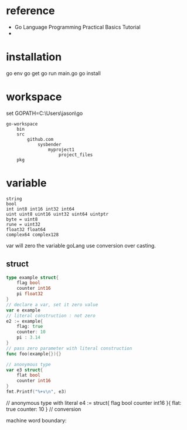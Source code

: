 
# reference
 

*   Go Language Programming Practical Basics Tutorial 
* 

# installation

go env
go get
go run main.go
go install

# workspace


set GOPATH=C:\Users\jason\go

```
go-workspace
	bin
	src
		github.com
			sysbender
				myproject1
					project_files
	pkg
```

# variable

```
string
bool
int int8 int16 int32 int64
uint uint8 uint16 uint32 uint64 uintptr
byte = uint8
rune = uint32
float32 float64
complex64 complex128
```
var will zero the variable
goLang use conversion over casting.
## struct
```go
type example struct{
	flag bool
	counter int16
	pi float32
}
// declare a var, set it zero value
var e example
// literal construction : not zero
e2 := example{
	flag: true
	counter: 10
	pi : 3.14
}
// pass zero parameter with literal construction
func foo(example{}){}

// anonymous type
var e3 struct{
	flat bool
	counter int16
}
fmt.Printf("%+v\n", e3)
```

// anonymous type with literal 
e4 := struct{
	flag bool
	counter int16
}{
	flat: true
	counter: 10
}
// conversion

machine word boundary:
 
<!--stackedit_data:
eyJoaXN0b3J5IjpbMTMzMDQzMDk1NCwxMTcwMjg1MTIsLTg2Nz
I3MzU2OSwxMjI4MzgzOTAxLDEzNzg5NzM5OTIsLTQ5MTc0NzQz
NSwxMTQzNjM2NDE3LC04NjIwNDgxMzEsMTc4ODYzNTgyMiwtMT
UxNjQ3NDMzNCw3MzczNDg5MDcsLTg5MzI5ODg5Miw4MjgzODAx
MjRdfQ==
-->